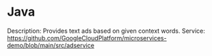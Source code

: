 # Java

Description: Provides text ads based on given context words.
Service: https://github.com/GoogleCloudPlatform/microservices-demo/blob/main/src/adservice